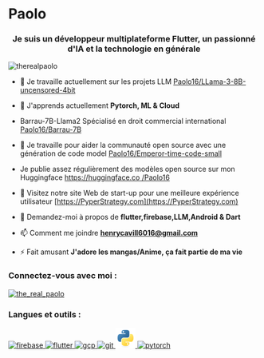 <h1 align="left">Paolo</h1>
<h3 align="center">Je suis un développeur multiplateforme Flutter, un passionné d'IA et la technologie en générale </h3>

<p align="left"> <img src="https://komarev.com/ghpvc/?username=therealpaolo&label=Profile%20views&color=0e75b6&style=flat" alt="therealpaolo" /> </p>


- 🔭 Je travaille actuellement sur les projets LLM [Paolo16/LLama-3-8B-uncensored-4bit](https://huggingface.co/Paolo16/LLama-3-8B-uncensored-4bit)

- 🌱 J'apprends actuellement **Pytorch, ML & Cloud**

- Barrau-7B-Llama2 Spécialisé en droit commercial international [Paolo16/Barrau-7B](https://huggingface.co/Paolo16/Barrau-7B)

- 🤝 Je travaille pour aider la communauté open source avec une génération de code model [Paolo16/Emperor-time-code-small](https://huggingface.co/Paolo16/Emperor-time-code-small)

- Je publie assez régulièrement des modèles open source sur mon Huggingface [https://huggingface.co /Paolo16](https://huggingface.co/Paolo16)

- 📝 Visitez notre site Web de start-up pour une meilleure expérience utilisateur [https://PyperStrategy.com](https://PyperStrategy.com)

- 💬 Demandez-moi à propos de **flutter,firebase,LLM,Android & Dart**

- 📫 Comment me joindre **henrycavill6016@gmail.com**

- ⚡ Fait amusant **J'adore les mangas/Anime, ça fait partie de ma vie**

<h3 align= "left">Connectez-vous avec moi :</h3>
<p align="left">
<a href="https://twitter.com/the_real_paolo" target="blank"><img align="center" src= "https://raw.githubusercontent.com/rahuldkjain/github-profile-readme-generator/master/src/images/icons/Social/twitter.svg" alt="the_real_paolo" height="30" width="40" /></a>

<h3 align= "left">Langues et outils :</h3>
</a> <a href="https://firebase.google.com/" target="_blank" rel ="noreferrer"> <img src="https://www.vectorlogo.zone/logos/firebase/firebase-icon.svg" alt="firebase" width="40" height="40"/> </a > <a href="https://flutter.dev" target="_blank" rel="noreferrer"> <img src="https://www.vectorlogo.zone/logos/flutterio/flutterio-icon.svg" alt="flutter" width="40" height="40"/> </a> <a href="https://cloud.google.com" target="_blank" rel="noreferrer"> <img src ="https://www.vectorlogo.zone/logos/google_cloud/google_cloud-icon.svg" alt="gcp" width="40" height="40"/> </a> <a href="https : //git-scm.com/" target="_blank" rel="noreferrer"> <img src="https://www.vectorlogo.zone/logos/git-scm/git-scm-icon.svg" alt ="git" width="40" height="40"/> </a> <a href="https://www.python.org" target="_blank" rel="noreferrer"> <img src= "https://raw.githubusercontent.com/devicons/devicon/master/icons/python/python-original.svg" alt="python" width="40" height="40"/> </a> <a href="https://pytorch.org/" target="_blank" rel="noreferrer"> <img src="https://www.vectorlogo.zone/logos/pytorch/pytorch-icon.svg" alt= "pytorch" width="40" height="40"/> </a> </p>
